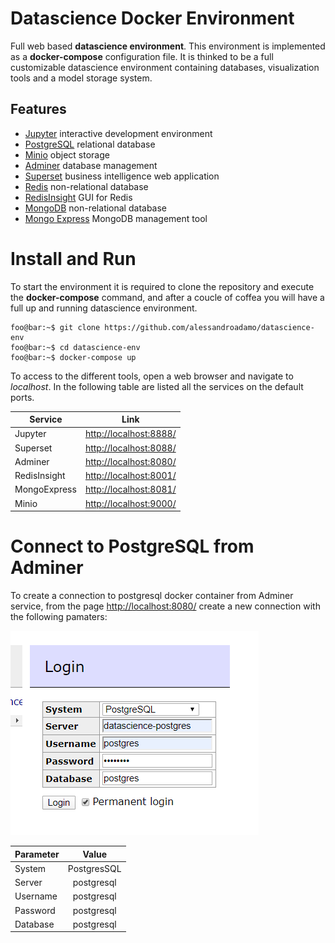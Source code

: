 # Datascience Docker Environment

Full web based **datascience environment**. This environment is implemented as a **docker-compose** configuration file.
It is thinked to be a full customizable datascience environment containing databases, visualization tools and a model storage system.

## Features
- [Jupyter](https://jupyter.org/) interactive development environment
- [PostgreSQL](https://www.postgresql.org/) relational database
- [Minio](https://min.io/) object storage
- [Adminer](https://www.adminer.org/) database management
- [Superset](https://superset.incubator.apache.org/) business intelligence web application
- [Redis](https://redis.io/) non-relational database
- [RedisInsight](https://redislabs.com/blog/redisinsight-gui/) GUI for Redis
- [MongoDB](https://www.mongodb.com/) non-relational database
- [Mongo Express](https://github.com/mongo-express/mongo-express) MongoDB management tool

# Install and Run
To start the environment it is required to clone the repository and execute the **docker-compose** command, and after a coucle of coffea you will have a full up and running datascience environment.
``` 
foo@bar:~$ git clone https://github.com/alessandroadamo/datascience-env
foo@bar:~$ cd datascience-env
foo@bar:~$ docker-compose up
```
To access to the different tools, open a web browser and navigate to *localhost*.
In the following table are listed all the services on the default ports.

| Service        | Link                                              | 
| -------------- |:-------------------------------------------------:| 
| Jupyter        | [http://localhost:8888/](http://localhost:8888/)  | 
| Superset       | [http://localhost:8088/](http://localhost:8088/)  | 
| Adminer        | [http://localhost:8080/](http://localhost:8080/)  | 
| RedisInsight   | [http://localhost:8001/](http://localhost:8001/)  | 
| MongoExpress   | [http://localhost:8081/](http://localhost:8081/)  | 
| Minio          | [http://localhost:9000/](http://localhost:9000/)  | 

# Connect to PostgreSQL from Adminer
To create a connection to postgresql docker container from Adminer service, from the page [http://localhost:8080/](http://localhost:8080/) create a new connection with the following pamaters:

![alt text](https://github.com/alessandroadamo/datascience-env/blob/master/img/adminer_postgres.PNG "Adminer connection creator")

| Parameter      |  Value       | 
| -------------- |:------------:| 
| System         | PostgresSQL  | 
| Server         | postgresql   | 
| Username       | postgresql   | 
| Password       | postgresql   | 
| Database       | postgresql   | 


